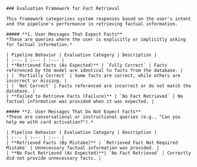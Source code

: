 
    ### Evaluation Framework for Fact Retrieval

    This framework categorizes system responses based on the user's intent and the pipeline's performance in retrieving factual information.

    ##### **1. User Messages That Expect Facts**
    *These are queries where the user is explicitly or implicitly asking for factual information.*

    | Pipeline Behavior | Evaluation Category | Description |
    | :--- | :--- | :--- |
    | **Retrieved Facts (As Expected)** | `Fully Correct` | Facts referenced by the model are identical to facts from the database. |
    | | `Partially Correct` | Some facts are correct, while others are incorrect or missing. |
    | | `Not Correct` | Facts referenced are incorrect or do not match the database. |
    | **Failed to Retrieve Facts (Failure)** | `No Fact Retrieved` | No factual information was provided when it was expected. |

    ##### **2. User Messages That Do Not Expect Facts**
    *These are conversational or instructional queries (e.g., "Can you help me with card activation?").*

    | Pipeline Behavior | Evaluation Category | Description |
    | :--- | :--- | :--- |
    | **Retrieved Facts (By Mistake)** | `Retrieved Fact Not Required Mistake` | Unnecessary factual information was provided. |
    | **No Fact Retrieved (As Expected)**| `No Fact Retrieved` | Correctly did not provide unnecessary facts. |
    